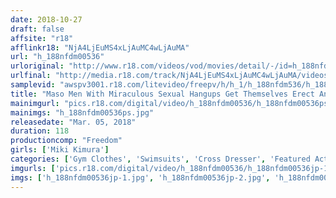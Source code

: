 ```yaml
---
date: 2018-10-27
draft: false
affsite: "r18"
afflinkr18: "NjA4LjEuMS4xLjAuMC4wLjAuMA"
url: "h_188nfdm00536"
urloriginal: "http://www.r18.com/videos/vod/movies/detail/-/id=h_188nfdm00536"
urlfinal: "http://media.r18.com/track/NjA4LjEuMS4xLjAuMC4wLjAuMA/videos/vod/movies/detail/-/id=h_188nfdm00536"
samplevid: "awspv3001.r18.com/litevideo/freepv/h/h_1/h_188nfdm536/h_188nfdm536_dmb_w.mp4"
title: "Maso Men With Miraculous Sexual Hangups Get Themselves Erect And Ejaculated By Cross-Dressers While Seriously Resisting And Fighting Back In Pain Miki Kimura"
mainimgurl: "pics.r18.com/digital/video/h_188nfdm00536/h_188nfdm00536ps.jpg"
mainimgs: "h_188nfdm00536ps.jpg"
releasedate: "Mar. 05, 2018"
duration: 118
productioncomp: "Freedom"
girls: ['Miki Kimura']
categories: ['Gym Clothes', 'Swimsuits', 'Cross Dresser', 'Featured Actress', 'Masochist Man', 'Anal Sex', 'Hi-Def']
imgurls: ['pics.r18.com/digital/video/h_188nfdm00536/h_188nfdm00536jp-1.jpg', 'pics.r18.com/digital/video/h_188nfdm00536/h_188nfdm00536jp-2.jpg', 'pics.r18.com/digital/video/h_188nfdm00536/h_188nfdm00536jp-3.jpg', 'pics.r18.com/digital/video/h_188nfdm00536/h_188nfdm00536jp-4.jpg', 'pics.r18.com/digital/video/h_188nfdm00536/h_188nfdm00536jp-5.jpg', 'pics.r18.com/digital/video/h_188nfdm00536/h_188nfdm00536jp-6.jpg', 'pics.r18.com/digital/video/h_188nfdm00536/h_188nfdm00536jp-7.jpg', 'pics.r18.com/digital/video/h_188nfdm00536/h_188nfdm00536jp-8.jpg', 'pics.r18.com/digital/video/h_188nfdm00536/h_188nfdm00536jp-9.jpg', 'pics.r18.com/digital/video/h_188nfdm00536/h_188nfdm00536jp-10.jpg', 'pics.r18.com/digital/video/h_188nfdm00536/h_188nfdm00536jp-11.jpg', 'pics.r18.com/digital/video/h_188nfdm00536/h_188nfdm00536jp-12.jpg', 'pics.r18.com/digital/video/h_188nfdm00536/h_188nfdm00536jp-13.jpg', 'pics.r18.com/digital/video/h_188nfdm00536/h_188nfdm00536jp-14.jpg', 'pics.r18.com/digital/video/h_188nfdm00536/h_188nfdm00536jp-15.jpg', 'pics.r18.com/digital/video/h_188nfdm00536/h_188nfdm00536jp-16.jpg', 'pics.r18.com/digital/video/h_188nfdm00536/h_188nfdm00536jp-17.jpg', 'pics.r18.com/digital/video/h_188nfdm00536/h_188nfdm00536jp-18.jpg', 'pics.r18.com/digital/video/h_188nfdm00536/h_188nfdm00536jp-19.jpg', 'pics.r18.com/digital/video/h_188nfdm00536/h_188nfdm00536jp-20.jpg']
imgs: ['h_188nfdm00536jp-1.jpg', 'h_188nfdm00536jp-2.jpg', 'h_188nfdm00536jp-3.jpg', 'h_188nfdm00536jp-4.jpg', 'h_188nfdm00536jp-5.jpg', 'h_188nfdm00536jp-6.jpg', 'h_188nfdm00536jp-7.jpg', 'h_188nfdm00536jp-8.jpg', 'h_188nfdm00536jp-9.jpg', 'h_188nfdm00536jp-10.jpg', 'h_188nfdm00536jp-11.jpg', 'h_188nfdm00536jp-12.jpg', 'h_188nfdm00536jp-13.jpg', 'h_188nfdm00536jp-14.jpg', 'h_188nfdm00536jp-15.jpg', 'h_188nfdm00536jp-16.jpg', 'h_188nfdm00536jp-17.jpg', 'h_188nfdm00536jp-18.jpg', 'h_188nfdm00536jp-19.jpg', 'h_188nfdm00536jp-20.jpg']
---
```

